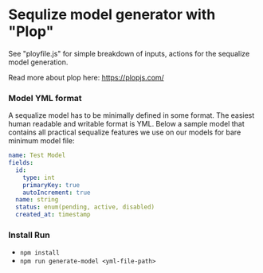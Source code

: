# Sequlize model generator with "Plop"

See "ployfile.js" for simple breakdown of inputs, actions for the sequalize model generation.

Read more about plop here: https://plopjs.com/


### Model YML format

A sequalize model has to be minimally defined in some format. The easiest human readable and writable format is YML. Below a sample model that contains all practical sequalize features we use on our models for bare minimum model file:

```yml
name: Test Model
fields:
  id:
	type: int
	primaryKey: true
	autoIncrement: true
  name: string
  status: enum(pending, active, disabled)
  created_at: timestamp
```


### Install Run

- ```npm install```
- ```npm run generate-model <yml-file-path>```
